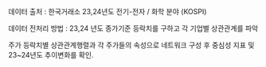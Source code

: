 데이터 출처 : 한국거래소 23,24년도 전기-전자 / 화학 분야  (KOSPI)

데이터 전처리 방법 : 23,24 년도 종가기준 등락치를 구하고 각 기업별 상관관계를 파악

주가 등락치별 상관관계행렬과 각 주가들의 속성으로 네트워크 구성 후 중심성 지표 및 23~24년도 추이변화를 확인.
